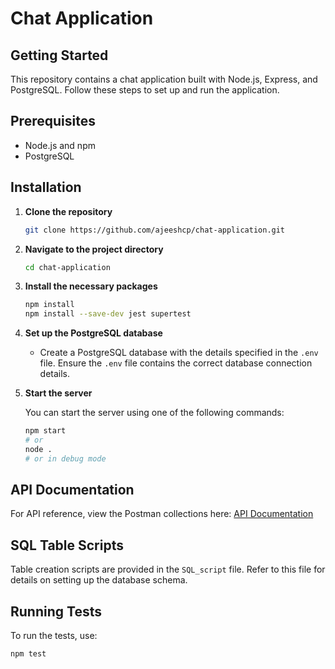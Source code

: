 # Chat Application

## Getting Started

This repository contains a chat application built with Node.js, Express, and PostgreSQL. Follow these steps to set up and run the application.

## Prerequisites

- Node.js and npm
- PostgreSQL

## Installation

1. **Clone the repository**

    ```bash
    git clone https://github.com/ajeeshcp/chat-application.git
    ```

2. **Navigate to the project directory**

    ```bash
    cd chat-application
    ```

3. **Install the necessary packages**

    ```bash
    npm install 
    npm install --save-dev jest supertest
    ```

4. **Set up the PostgreSQL database**

   - Create a PostgreSQL database with the details specified in the `.env` file. Ensure the `.env` file contains the correct database connection details.

5. **Start the server**

    You can start the server using one of the following commands:

    ```bash
    npm start
    # or
    node .
    # or in debug mode
    ```

## API Documentation

For API reference, view the Postman collections here: [API Documentation](https://documenter.getpostman.com/view/26922886/2sA3kUF1wz)

## SQL Table Scripts

Table creation scripts are provided in the `SQL_script` file. Refer to this file for details on setting up the database schema.

## Running Tests

To run the tests, use:

```bash
npm test
